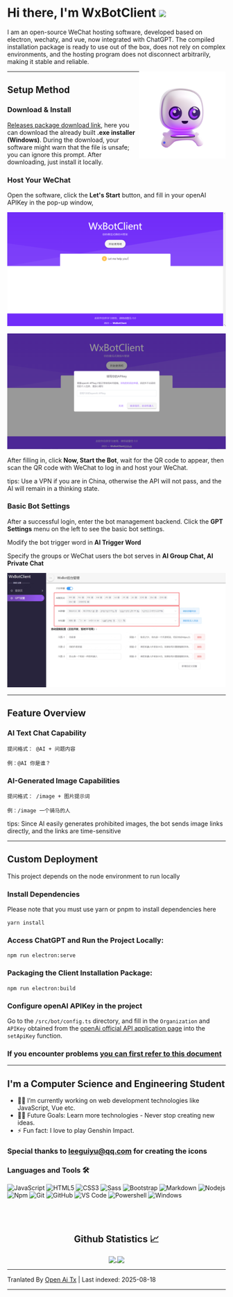 # Hi there, I'm WxBotClient <img width="30px" src="https://media.tenor.com/images/3b388fe03da271d2674faf85eb7c3fcd/tenor.gif" />
I am an open-source WeChat hosting software, developed based on electron, wechaty, and vue, now integrated with ChatGPT. The compiled installation package is ready to use out of the box, does not rely on complex environments, and the hosting program does not disconnect arbitrarily, making it stable and reliable.

<img align="right" height="200" src="https://raw.githubusercontent.com/WhiteWatson/wx-bot-client/main/./src/assets/icons/icon.png" />

---
## Setup Method
### Download & Install
[Releases package download link](https://github.com/WhiteWatson/wx-bot-client/releases), here you can download the already built **.exe installer (Windows)**. During the download, your software might warn that the file is unsafe; you can ignore this prompt. After downloading, just install it locally.

### Host Your WeChat
Open the software, click the **Let's Start** button, and fill in your openAI APIKey in the pop-up window,

![markdown picture](https://raw.githubusercontent.com/WhiteWatson/wx-bot-client/main/./doc/images/one.png)

![markdown picture](https://raw.githubusercontent.com/WhiteWatson/wx-bot-client/main/./doc/images/apikeyinput.png)

After filling in, click **Now, Start the Bot**, wait for the QR code to appear, then scan the QR code with WeChat to log in and host your WeChat.

tips: Use a VPN if you are in China, otherwise the API will not pass, and the AI will remain in a thinking state.

### Basic Bot Settings
After a successful login, enter the bot management backend. Click the **GPT Settings** menu on the left to see the basic bot settings.

Modify the bot trigger word in **AI Trigger Word**

Specify the groups or WeChat users the bot serves in **AI Group Chat, AI Private Chat**

![markdown picture](https://raw.githubusercontent.com/WhiteWatson/wx-bot-client/main/./doc/images/gptsetting.png)

---
## Feature Overview
### AI Text Chat Capability

```
提问格式： @AI + 问题内容

例：@AI 你是谁？
```
### AI-Generated Image Capabilities

```
提问格式： /image + 图片提示词

例：/image 一个骑马的人
```
tips: Since AI easily generates prohibited images, the bot sends image links directly, and the links are time-sensitive

---

## Custom Deployment
This project depends on the node environment to run locally

### Install Dependencies

Please note that you must use yarn or pnpm to install dependencies here
```
yarn install
```

### Access ChatGPT and Run the Project Locally:

```
npm run electron:serve
```

### Packaging the Client Installation Package:
```
npm run electron:build
```
### Configure openAI APIKey in the project
Go to the `/src/bot/config.ts` directory, and fill in the `Organization` and `APIKey` obtained from the [openAi official API application page](https://platform.openai.com/account/api-keys) into the `setApiKey` function.

### If you encounter problems [you can first refer to this document](https://raw.githubusercontent.com/WhiteWatson/wx-bot-client/main/./doc/problem.md)

---
## I'm a Computer Science and Engineering Student  

- 👨‍💻 I’m currently working on web development technologies like JavaScript, Vue etc.
- 💪🏼 Future Goals: Learn more technologies - Never stop creating new ideas.
- ⚡ Fun fact: I love to play Genshin Impact.

### Special thanks to leeguiyu@qq.com for creating the icons

### Languages and Tools 🛠 

![JavaScript](https://img.shields.io/badge/-JavaScript-%23F7DF1C?style=flat-square&logo=javascript&logoColor=000000&labelColor=%23F7DF1C&color=%23FFCE5A)
![HTML5](https://img.shields.io/badge/-HTML5-%23E44D27?style=flat-square&logo=html5&logoColor=ffffff)
![CSS3](https://img.shields.io/badge/-CSS3-%231572B6?style=flat-square&logo=css3)
![Sass](https://img.shields.io/badge/-Sass-%23CC6699?style=flat-square&logo=sass&logoColor=ffffff)
![Bootstrap](https://img.shields.io/badge/-Bootstrap-563D7C?style=flat-square&logo=Bootstrap)
![Markdown](https://img.shields.io/badge/-Markdown-000000?style=flat-square&logo=markdown)
![Nodejs](https://img.shields.io/badge/-Nodejs-339933?style=flat-square&logo=Node.js&logoColor=ffffff)
![Npm](https://img.shields.io/badge/-npm-CB3837?style=flat-square&logo=npm)
![Git](https://img.shields.io/badge/-Git-%23F05032?style=flat-square&logo=git&logoColor=%23ffffff)
![GitHub](https://img.shields.io/badge/-GitHub-181717?style=flat-square&logo=github)
![VS Code](http://img.shields.io/badge/-VS%20Code-007ACC?style=flat-square&logo=visual-studio-code&logoColor=ffffff)
![Powershell](http://img.shields.io/badge/-Powershell-5391FE?style=flat-square&logo=powershell&logoColor=ffffff)
![Windows](http://img.shields.io/badge/-Windows-0078D6?style=flat-square&logo=windows&logoColor=ffffff)

<br/>

<br/>

  <h2 align="center"> Github Statistics 📈 </h2>
  
  <div align="center"> 
     <a href="">
      <img align="center" src="https://github-readme-stats-sigma-five.vercel.app/api?username=WhiteWatson&show_icons=true&include_all_commits=true&count_private=true&theme=react&line_height=40" />
    </a>
    <a href="">
      <img align="center" src="https://github-readme-stats.vercel.app/api/top-langs/?username=WhiteWatson&theme=react&line_height=40&hide=css"/>
    </a>
</div
  
<br/>





---


Tranlated By [Open Ai Tx](https://github.com/OpenAiTx/OpenAiTx) | Last indexed: 2025-08-18


---